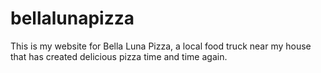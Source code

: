 # bellalunapizza
This is my website for Bella Luna Pizza, a local food truck near my house that has created delicious pizza time and time again.
